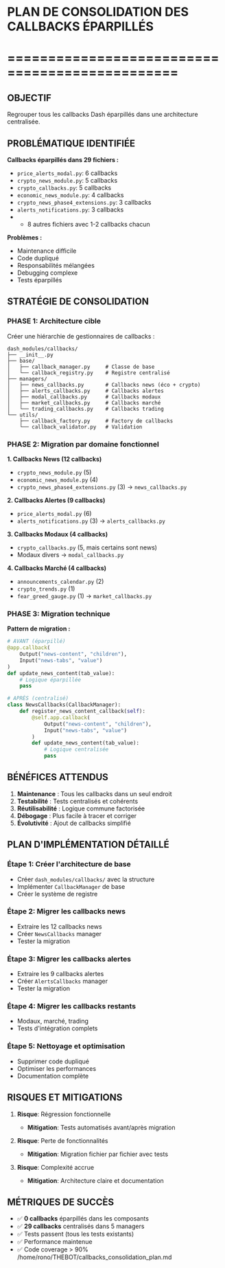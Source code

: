 # PLAN DE CONSOLIDATION DES CALLBACKS ÉPARPILLÉS
# ===============================================

## OBJECTIF
Regrouper tous les callbacks Dash éparpillés dans une architecture centralisée.

## PROBLÉMATIQUE IDENTIFIÉE

**Callbacks éparpillés dans 29 fichiers :**
- `price_alerts_modal.py`: 6 callbacks
- `crypto_news_module.py`: 5 callbacks
- `crypto_callbacks.py`: 5 callbacks
- `economic_news_module.py`: 4 callbacks
- `crypto_news_phase4_extensions.py`: 3 callbacks
- `alerts_notifications.py`: 3 callbacks
- + 8 autres fichiers avec 1-2 callbacks chacun

**Problèmes :**
- Maintenance difficile
- Code dupliqué
- Responsabilités mélangées
- Debugging complexe
- Tests éparpillés

## STRATÉGIE DE CONSOLIDATION

### PHASE 1: Architecture cible
Créer une hiérarchie de gestionnaires de callbacks :

```
dash_modules/callbacks/
├── __init__.py
├── base/
│   ├── callback_manager.py     # Classe de base
│   └── callback_registry.py    # Registre centralisé
├── managers/
│   ├── news_callbacks.py       # Callbacks news (éco + crypto)
│   ├── alerts_callbacks.py     # Callbacks alertes
│   ├── modal_callbacks.py      # Callbacks modaux
│   ├── market_callbacks.py     # Callbacks marché
│   └── trading_callbacks.py    # Callbacks trading
└── utils/
    ├── callback_factory.py     # Factory de callbacks
    └── callback_validator.py   # Validation
```

### PHASE 2: Migration par domaine fonctionnel

**1. Callbacks News (12 callbacks)**
- `crypto_news_module.py` (5)
- `economic_news_module.py` (4)
- `crypto_news_phase4_extensions.py` (3)
→ `news_callbacks.py`

**2. Callbacks Alertes (9 callbacks)**
- `price_alerts_modal.py` (6)
- `alerts_notifications.py` (3)
→ `alerts_callbacks.py`

**3. Callbacks Modaux (4 callbacks)**
- `crypto_callbacks.py` (5, mais certains sont news)
- Modaux divers
→ `modal_callbacks.py`

**4. Callbacks Marché (4 callbacks)**
- `announcements_calendar.py` (2)
- `crypto_trends.py` (1)
- `fear_greed_gauge.py` (1)
→ `market_callbacks.py`

### PHASE 3: Migration technique

**Pattern de migration :**
```python
# AVANT (éparpillé)
@app.callback(
    Output("news-content", "children"),
    Input("news-tabs", "value")
)
def update_news_content(tab_value):
    # Logique éparpillée
    pass

# APRÈS (centralisé)
class NewsCallbacks(CallbackManager):
    def register_news_content_callback(self):
        @self.app.callback(
            Output("news-content", "children"),
            Input("news-tabs", "value")
        )
        def update_news_content(tab_value):
            # Logique centralisée
            pass
```

## BÉNÉFICES ATTENDUS

1. **Maintenance** : Tous les callbacks dans un seul endroit
2. **Testabilité** : Tests centralisés et cohérents
3. **Réutilisabilité** : Logique commune factorisée
4. **Débogage** : Plus facile à tracer et corriger
5. **Évolutivité** : Ajout de callbacks simplifié

## PLAN D'IMPLÉMENTATION DÉTAILLÉ

### Étape 1: Créer l'architecture de base
- Créer `dash_modules/callbacks/` avec la structure
- Implémenter `CallbackManager` de base
- Créer le système de registre

### Étape 2: Migrer les callbacks news
- Extraire les 12 callbacks news
- Créer `NewsCallbacks` manager
- Tester la migration

### Étape 3: Migrer les callbacks alertes
- Extraire les 9 callbacks alertes
- Créer `AlertsCallbacks` manager
- Tester la migration

### Étape 4: Migrer les callbacks restants
- Modaux, marché, trading
- Tests d'intégration complets

### Étape 5: Nettoyage et optimisation
- Supprimer code dupliqué
- Optimiser les performances
- Documentation complète

## RISQUES ET MITIGATIONS

1. **Risque**: Régression fonctionnelle
   - **Mitigation**: Tests automatisés avant/après migration

2. **Risque**: Perte de fonctionnalités
   - **Mitigation**: Migration fichier par fichier avec tests

3. **Risque**: Complexité accrue
   - **Mitigation**: Architecture claire et documentation

## MÉTRIQUES DE SUCCÈS

- ✅ **0 callbacks** éparpillés dans les composants
- ✅ **29 callbacks** centralisés dans 5 managers
- ✅ Tests passent (tous les tests existants)
- ✅ Performance maintenue
- ✅ Code coverage > 90%</content>
<parameter name="filePath">/home/rono/THEBOT/callbacks_consolidation_plan.md